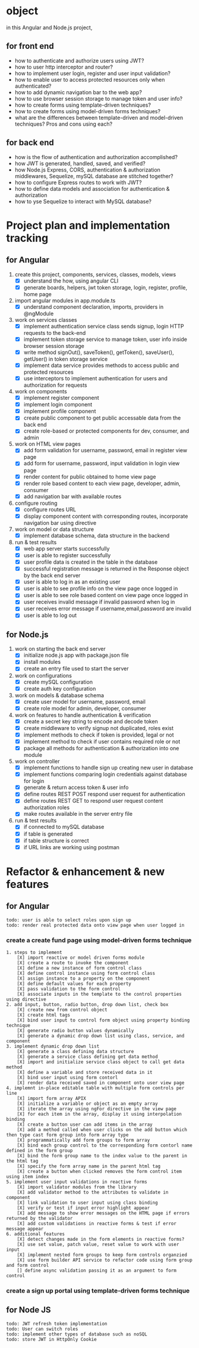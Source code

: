 # object

in this Angular and Node.js project,

## for front end
- how to authenticate and authorize users using JWT?
- how to user http interceptor and router?
- how to implement user login, register and user input validation?
- how to enable user to access protected resources only when authenticated?
- how to add dynamic navigation bar to the web app?
- how to use browser session storage to manage token and user info?
- how to create forms using template-driven techniques?
- how to create forms using model-driven forms techniques?
- what are the differences between template-driven and model-driven techniques? Pros and cons using each? 

## for back end
- how is the flow of authentication and authorization accomplished?
- how JWT is generated, handled, saved, and verified?
- how Node.js Express, CORS, authentication & authorization middlewares, Sequelize, mySQL database are stitched together?
- how to configure Express routes to work with JWT?
- how to define data models and association for authentication & authorization
- how to yse Sequelize to interact with MySQL database?

# Project plan and implementation tracking

## for Angular

1. create this project, components, services, classes, models, views
    - [X] understand the how, using angular CLI
    - [X] generate boards, helpers, jwt token storage, login, register, profile, home page
2. import angular modules in app.module.ts
    - [X] understand component declaration, imports, providers in @ngModule
3. work on services classes
    - [X] implement authentication service class sends signup, login HTTP requests to the back-end
    - [X] implement token storage service to manage token, user info inside browser session storage
    - [X] write method signOut(), saveToken(), getToken(), saveUser(), getUser() in token storage service
    - [X] implement data service provides methods to access public and protected resources
    - [X] use interceptors to implement authentication for users and authorization for requests
4. work on components
    - [X] implement register component
    - [X] implement login component
    - [X] implement profile component
    - [X] create public component to get public accessable data from the back end
    - [X] create role-based or protected components for dev, consumer, and admin
5. work on HTML view pages
    - [X] add form validation for username, password, email in register view page
    - [X] add form for username, password, input validation in login view page
    - [X] render content for public obtained to home view page
    - [X] render role based content to each view page, developer, admin, consumer
    - [x] add navigation bar with available routes
6. configure routing
    - [X] configure routes URL 
    - [X] display component content with corresponding routes, incorporate navigation bar using directive 
7. work on model or data structure
    - [X] implement database schema, data structure in the backend
8. run & test results
    - [X] web app server starts successfully
    - [X] user is able to register successfully
    - [X] user profile data is created in the table in the database
    - [X] successful registration message is returned in the Response object by the back end server
    - [X] user is able to log in as an existing user
    - [X] user is able to see profile info on the view page once logged in
    - [X] user is able to see role based content on view page once logged in
    - [X] user receives invalid message if invalid password when log in
    - [X] user receives error message if username,email,password are invalid
    - [X] user is able to log out

## for Node.js
1. work on starting the back end server
    - [X] initialize node.js app with package.json file
    - [X] install modules
    - [X] create an entry file used to start the server
2. work on configurations
    - [X] create mySQL configuration
    - [X] create auth key configuration
3. work on models & database schema
    - [X] create user model for username, password, email
    - [X] create role model for admin, developer, consumer
4. work on features to handle authentication & verification
    - [X] create a secret key string to encode and decode token
    - [X] create middleware to verify signup not duplicated, roles exist
    - [X] implement methods to check if token is provided, legal or not
    - [X] implement method to check if user contains required role or not
    - [X] package all methods for authentication & authorization into one module
5. work on controller
    - [X] implement functions to handle sign up creating new user in database
    - [X] implement functions comparing login credentials against database for login
    - [X] generate & return access token & user info
    - [X] define routes REST POST respond user request for authentication
    - [X] define routes REST GET to respond user request content authorization roles
    - [X] make routes available in the server entry file
6. run & test results
    - [X] if connected to mySQL database
    - [X] if table is generated
    - [X] if table structure is correct
    - [X] if URL links are working using postman

# Refactor & enhancement & new features

## for Angular
    todo: user is able to select roles upon sign up
    todo: render real protected data onto view page when user logged in

### create a create fund page using model-driven forms technique
    1. steps to implement
        [X] import reactive or model driven forms module
        [X] create a route to invoke the component 
        [X] define a new instance of form control class
        [X] define control instance using form control class
        [X] assign instance to a property on the component
        [X] define default values for each property
        [X] pass validation to the form control
        [X] associate inputs in the template to the control properties using directive
    2. add input, button, radio button, drop down list, check box
        [X] create new from control object
        [X] create html tags
        [X] bind user input to control form object using property binding technique
        [X] generate radio button values dynamically
        [X] generate a dynamic drop down list using class, service, and component
    3. implement dynamic drop down list
        [X] generate a class defining data structure
        [X] generate a service class defining get data method
        [X] import and initialize service class object to call get data method
        [X] define a variable and store received data in it
        [X] bind user input using form contorl
        [X] render data received saved in component onto user view page
    4. implemnt in-place editable table with multiple form controls per line
        [X] import form array APIX
        [X] initialize a variable or object as an empty array
        [X] iterate the array using ngFor directive in the view page
        [X] for each item in the array, display it using interpolation binding
        [X] create a button user can add items in the array
        [X] add a method called when user clicks on the add button which then type cast form group into form array type
        [X] programmatically add form groups to form array
        [X] bind each group control to the corresponding form contorl name defined in the form group
        [X] bind the form group name to the index value to the parent in the html tag
        [X] specify the form array name in the parent html tag
        [X] create a button when clicked removes the form control item using item index
    5. implement user input validations in reactive forms
        [X] import validator modules from the library
        [X] add validator method to the attributes to validate in component
        [X] link validation to user input using class binding 
        [X] verify or test if input error highlight appear
        [X] add message to show error messages on the HTML page if errors returned by the validator
        [X] add custom validations in reactive forms & test if error message appear
    6. additional features
        [X] detect changes made in the form elements in reactive forms?
        [X] use set value, patch value, reset value to work with user input
        [X] implement nested form groups to keep form controls organzied
        [X] use form builder API service to refactor code using form group and form control
        [] define async validation passing it as an argument to form control

### create a sign up portal using template-driven forms technique

## for Node JS
    todo: JWT refresh token implementation
    todo: User can switch roles
    todo: implement other types of database such as noSQL
    todo: store JWT in HttpOnly Cookie